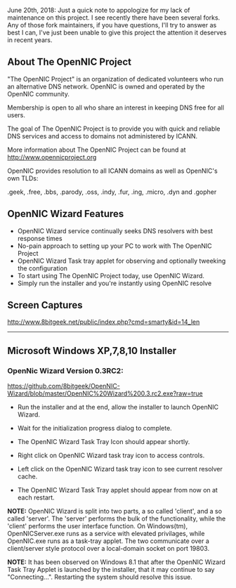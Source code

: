 June 20th, 2018: Just a quick note to appologize for my lack of maintenance on this project. I see recently there have been several forks. Any of those fork maintainers, if you have questions, I'll try to answer as best I can, I've just been unable to give this project the attention it deserves in recent years.

## About The OpenNIC Project

"The OpenNIC Project" is an organization of dedicated volunteers who run an 
alternative DNS network. OpenNIC is owned and operated by the OpenNIC community. 

Membership is open to all who share an interest in keeping DNS free for all users. 

The goal of The OpenNIC Project is to provide you with quick and reliable DNS services and access
to domains not administered by ICANN.

More information about The OpenNIC Project can be found at http://www.opennicproject.org

OpenNIC provides resolution to all ICANN domains as well as OpenNIC's own TLDs:

.geek, .free, .bbs, .parody, .oss, .indy, .fur, .ing, .micro, .dyn and .gopher

## OpenNIC Wizard Features
  - OpenNIC Wizard service continually seeks DNS resolvers with best response times
  - No-pain approach to setting up your PC to work with The OpenNIC Project
  - OpenNIC Wizard Task tray applet for observing and optionally tweeking the configuration
  - To start using The OpenNIC Project today, use OpenNIC Wizard. 
  - Simply run the installer and you're instantly using OpenNIC resolve

## Screen Captures

http://www.8bitgeek.net/public/index.php?cmd=smarty&id=14_len

-------------------------------------

## Microsoft Windows XP,7,8,10 Installer
### OpenNic Wizard Version 0.3RC2: 
  https://github.com/8bitgeek/OpenNIC-Wizard/blob/master/OpenNIC%20Wizard%200.3.rc2.exe?raw=true

  - Run the installer and at the end, allow the installer to launch OpenNIC Wizard.

  - Wait for the initialization progress dialog to complete.

  - The OpenNIC Wizard Task Tray Icon should appear shortly.

  - Right click on OpenNIC Wizard task tray icon to access controls.

  - Left click on the OpenNIC Wizard task tray icon to see current resolver cache.

  - The OpenNIC Wizard Task Tray applet should appear from now on at each restart.

**NOTE:** OpenNIC Wizard is split into two parts, a so called 'client', and a so called 'server'.
      The 'server' performs the bulk of the functionality, while the 'client' performs the
      user interface function. On Windows(tm), OpenNICServer.exe runs as a service with elevated
      privilages, while OpenNIC.exe runs as a task-tray applet. The two communicate over a 
      client/server style protocol over a local-domain socket on port 19803.

**NOTE:** It has been observed on Windows 8.1 that after the OpenNIC Wizard Task Tray Applet
      is launched by the installer, that it may continue to say "Connecting...". 
      Restarting the system should resolve this issue. 
